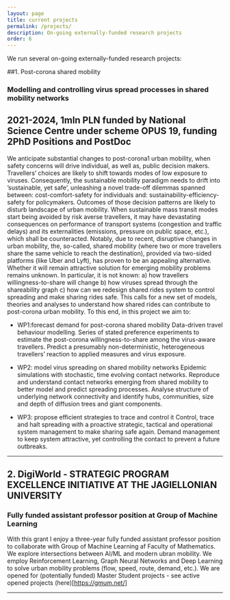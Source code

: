 ```yaml
---
layout: page
title: current projects
permalink: /projects/
description: On-going externally-funded research projects
order: 6
---
```


We run several on-going externally-funded research projects:


##1. Post-corona shared mobility
### Modelling and controlling virus spread processes in shared mobility networks
2021-2024, 1mln PLN funded by National Science Centre under scheme OPUS 19, funding 2PhD Positions and PostDoc
---



We anticipate substantial changes to post-corona1 urban mobility, when safety concerns will drive individual,
as well as, public decision makers. Travellers’ choices are likely to shift towards modes of low exposure to viruses.
Consequently, the sustainable mobility paradigm needs to drift into ’sustainable, yet safe’, unleashing a novel
trade-off dilemmas spanned between: cost-comfort-safety for individuals and: sustainability-efficiency-safety
for policymakers. Outcomes of those decision patterns are likely to disturb landscape of urban mobility. When
sustainable mass transit modes start being avoided by risk averse travellers, it may have devastating consequences
on performance of transport systems (congestion and traffic delays) and its externalities (emissions, pressure
on public space, etc.), which shall be counteracted.
Notably, due to recent, disruptive changes in urban mobility, the, so-called, shared mobility (where two or
more travellers share the same vehicle to reach the destination), provided via two-sided platforms (like Uber
and Lyft), has proven to be an appealing alternative. Whether it will remain attractive solution for emerging
mobility problems remains unknown. In particular, it is not known: a) how travellers willingness-to-share will
change b) how viruses spread through the shareability graph c) how can we redesign shared rides system to
control spreading and make sharing rides safe. This calls for a new set of models, theories and analyses to
understand how shared rides can contribute to post-corona urban mobility. To this end, in this project we aim to:

* WP1:forecast demand for post-corona shared mobility Data-driven travel behaviour
modelling. Series of stated preference experiments to estimate the post-corona willingness-to-share
among the virus-aware travellers. Predict a presumably non-deterministic, heterogeneous
travellers’ reaction to applied measures and virus exposure.

* WP2: model virus spreading on shared mobility networks Epidemic simulations with
stochastic, time evolving contact networks. Reproduce and understand contact networks
emerging from shared mobility to better model and predict spreading processes. Analyse
structure of underlying network connectivity and identify hubs, communities, size and depth
of diffusion trees and giant components.

* WP3: propose efficient strategies to trace and control it
Control, trace and halt spreading with a proactive strategic, tactical and operational system
management to make sharing safe again. Demand management to keep system attractive, yet
controlling the contact to prevent a future outbreaks.


----
## 2. DigiWorld - STRATEGIC PROGRAM EXCELLENCE INITIATIVE AT THE JAGIELLONIAN UNIVERSITY
### Fully funded assistant professor position at Group of Machine Learning

With this grant I enjoy a three-year fully funded assistant professor position to collaborate with Group of Machine Learning af Faculty of Mathematics.
We explore intersections between AI/ML and modern ubran mobility. 
We employ Reinforcement Learning, Graph Neural Networks and Deep Learning to solve urban mobility problems (flow, speed, route, demand, etc.).
We are opened for (potentially funded) Master Student projects - see active opened projects (here)[https://gmum.net/]

---


